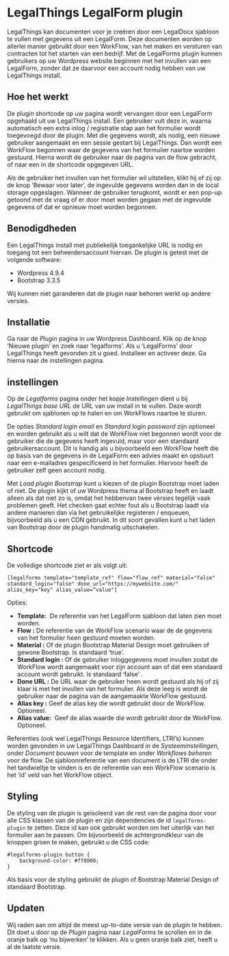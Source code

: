 # LegalThings LegalForm plugin
LegalThings kan documenten voor je creëren door een LegalDocx sjabloon te vullen met gegevens uit een LegalForm. Deze documenten worden op allerlei manier gebruikt door een WorkFlow, van het maken en versturen van contracten tot het starten van een bedrijf. Met de LegalForms plugin kunnen gebruikers op uw Wordpress website beginnen met het invullen van een LegalForm, zonder dat ze daarvoor een account nodig hebben van uw LegalThings install.

## Hoe het werkt
De plugin shortcode op uw pagina wordt vervangen door een LegalForm opgehaald uit uw LegalThings install. Een gebruiker vult deze in, waarna automatisch een extra inlog / registratie stap aan het formulier wordt toegevoegd door de plugin. Met die gegevens wordt, als nodig, een nieuwe gebruiker aangemaakt en een sessie gestart bij LegalThings. Dan wordt een WorkFlow begonnen waar de gegevens van het formulier naartoe worden gestuurd. Hierna wordt de gebruiker naar de pagina van de flow gebracht, of naar een in de shortcode opgegeven URL.

Als de gebruiker het invullen van het formulier wil uitstellen, klikt hij of zij op de knop ‘Bewaar voor later’, de ingevulde gegevens worden dan in de local storage opgeslagen. Wanneer de gebruiker terugkomt, wordt er een pop-up getoond met de vraag of er door moet worden gegaan met de ingevulde gegevens of dat er opnieuw moet worden begonnen.

## Benodigdheden
Een LegalThings install met publiekelijk toegankelijke URL is nodig en toegang tot een beheerdersaccount hiervan. De plugin is getest met de volgende software:

* Wordpress 4.9.4
* Bootstrap 3.3.5

Wij kunnen niet garanderen dat de plugin naar behoren werkt op andere versies.

## Installatie
Ga naar de *Plugin* pagina in uw Wordpress Dashboard. Klik op de knop ‘Nieuwe plugin’ en zoek naar ‘legalforms’. Als u ‘LegalForms’ door LegalThings heeft gevonden zit u goed. Installeer en activeer deze. Ga hierna naar de instellingen pagina.

## instellingen
Op de *Legalforms* pagina onder het kopje *Instellingen* dient u bij *LegalThings base URL* de URL van uw install in te vullen. Deze wordt gebruikt om sjablonen op te halen en om WorkFlows naartoe te sturen.

De opties *Standard login email* en *Standard login password* zijn optioneel en worden gebruikt als u wilt dat de WorkFlow niet begonnen wordt voor de gebruiker die de gegevens heeft ingevuld, maar voor een standaard gebruikersaccount. Dit is handig als u bijvoorbeeld een WorkFlow heeft die op basis van de gegevens in de LegalForm een advies maakt en opstuurt naar een e-mailadres gespecificeerd in het formulier. Hiervoor heeft de gebruiker zelf geen account nodig.

Met *Load plugin Bootstrap* kunt u kiezen of de plugin Bootstrap moet laden of niet. De plugin kijkt of uw Wordpress thema al Bootstrap heeft en laadt alleen als dat niet zo is, omdat het hebbenvan twee versies tegelijk vaak problemen geeft. Het checken gaat echter fout als u Bootstrap laadt via andere manieren dan via het gebruikelijke registeren / enqueuen, bijvoorbeeld als u een CDN gebruikt. In dit soort gevallen kunt u het laden van Bootstrap door de plugin handmatig uitschakelen.

## Shortcode
De volledige shortcode ziet er als volgt uit:

```
[legalforms template="template_ref" flow="flow_ref" material="false" standard_login="false" done_url="https://mywebsite.com/" alias_key="key" alias_value=“value"]
```

Opties:

- **Template:**
 De referentie van het LegalForm sjabloon dat laten zien moet worden.
- **Flow :**
De referentie van de WorkFlow scenario waar de de gegevens van het formulier heen gestuurd moeten worden.
- **Material :**
Of de plugin Bootstrap Material Design moet gebruiken of gewone Bootstrap. Is standaard ‘true’.
- **Standard login :**
Of de gebruiker inloggegevens moet invullen zodat de WorkFlow wordt aangemaakt voor zijn account aan of dat een standaard account wordt gebruikt. Is standaard ‘false’ .
- **Done URL :**
De URL waar de gebruiker heen wordt gestuurd als hij of zij klaar is met het invullen van het formulier. Als deze leeg is wordt de gebruiker naar de pagina van de aangemaakte WorkFlow gestuurd.
- **Alias key :**
Geef de alias key die wordt gebruikt door de WorkFlow. Optioneel.
- **Alias value:**
 Geef de alias waarde die wordt gebruikt door de WorkFlow. Optioneel.

Referenties (ook wel LegalThings Resource Identifiers, LTRI’s) kunnen worden gevonden in uw LegalThings Dashboard in de *Systeeminstellingen*, onder *Document bouwen* voor  de template en onder *Workflows beheren* voor de flow. De sjabloonreferentie van een document is de LTRI die onder het tandwieltje te vinden is en de referentie van een WorkFlow scenario is het ‘id’ veld van het WorkFlow object.

## Styling
De styling van de plugin is geïsoleerd van de rest van de pagina door voor alle CSS klassen van de plugin en zijn dependencies de id `legalforms-plugin` te zetten. Deze id kan ook gebruikt worden om het uiterlijk van het formulier aan te passen. Om bijvoorbeeld de achtergrondkleur van de knoppen groen te maken, gebruikt u de CSS code:

```
#legalforms-plugin button {
    background-color: #ff0000;
}
```

Als basis voor de styling gebruikt de plugin of Bootstrap Material Design of standaard Bootstrap.

## Updaten
Wij raden aan om altijd de meest up-to-date versie van de plugin te hebben. Dit doet u door op de *Plugin* pagina naar *LegalForms* te scrollen en in de oranje balk op ‘nu bijwerken’ te klikken. Als u geen oranje balk ziet, heeft u al de laatste versie.
